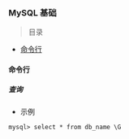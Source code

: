 ### MySQL 基础

> 目录
* [命令行](#命令行)

#### 命令行

##### 查询

* 示例

```mysql
mysql> select * from db_name \G
```